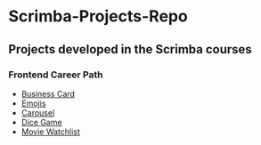 # Scrimba-Projects-Repo
<h2>Projects developed in the Scrimba courses</h2>
<h3>Frontend Career Path</h3>
<ul>
  <li><a href="Frontend-career-path/Business-Card/index.html">Business Card</a></li>
  <li><a href="Frontend-career-path/Emojis/index.html">Emojis</a></li>
  <li><a href="Frontend-career-path/Carousel/index.html">Carousel</a></li>
  <li><a href="Frontend-career-path/Dice-Game/index.html">Dice Game</a></li>
  <li><a href="Frontend-career-path/Movie-watchlist/index.html">Movie Watchlist</a></li>
</ul>
